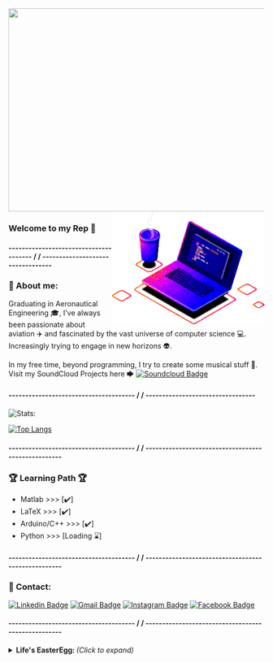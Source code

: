 
<img align="center" width="800" height="400" src="https://hackernoon.com/images/f2px36fy.gif">
<img src="https://github.com/JoaoCioffi/JoaoCioffi/blob/main/code.png" min-width="300px" max-width="200px" width="300px" align="right" alt="Computador-JulianaIzac">


### Welcome to my Rep 👋

#### -------------------------------------- / / ---------------------------------

### 📖 About me:

Graduating in Aeronautical Engineering 🎓, I've always been passionate about aviation ✈️ and fascinated by the vast universe of computer science 💻. Increasingly trying to engage in new horizons 👽.

In my free time, beyond programming, I try to create some musical stuff 🎵. Visit my SoundCloud Projects here 🡆 [![Soundcloud Badge](https://img.shields.io/badge/-See_0ff-a43b9d?style=flat-square&logo=Soundcloud&logoColor=white&link=https://soundcloud.com/joao-cioffi)](https://soundcloud.com/joao-cioffi)

#### -------------------------------------- / / ---------------------------------

![Stats:](https://github-readme-stats.vercel.app/api?username=JoaoCioffi&show_icons=true&theme=dracula&title_color=00ea00)

[![Top Langs](https://github-readme-stats.vercel.app/api/top-langs/?username=JoaoCioffi&layout=compact&theme=dracula&title_color=00ea00)](https://github.com/JoaoCioffi/github-readme-stats)



#### -------------------------------------- / / ---------------------------------------------------

### 🏆 Learning Path 🏆

- Matlab >>> [✔️]
- LaTeX >>> [✔️]
- Arduino/C++ >>> [✔️]
- Python >>> [Loading ⌛]

#### -------------------------------------- / / ---------------------------------------------------

### :rocket: Contact:
[![Linkedin Badge](https://img.shields.io/badge/-JoaoCioffi-blue?style=flat-square&logo=Linkedin&logoColor=white&link=https://www.linkedin.com/in/jo%C3%A3o-raphael-cioffi-b11549156/)](https://www.linkedin.com/in/jo%C3%A3o-raphael-cioffi-b11549156/)
[![Gmail Badge](https://img.shields.io/badge/-joaorcioffi@gmail.com-c14438?style=flat-square&logo=Gmail&logoColor=white&link=mailto:joaorcioffi@gmail.com)](mailto:joaorcioffi@gmail.com)
[![Instagram Badge](https://img.shields.io/badge/-See_0ff-a43b9d?style=flat-square&logo=Instagram&logoColor=white&link=https://www.instagram.com/see_0ff/)](https://www.instagram.com/see_0ff/)
[![Facebook Badge](https://img.shields.io/badge/-JoaoCioffi-a43b9d?style=flat-square&logo=Facebook&logoColor=white&link=https://www.facebook.com/joao.cioffi.35/)](https://www.facebook.com/joao.cioffi.35/)

#### -------------------------------------- / / ---------------------------------------------------

<details>
<summary> <b> Life's EasterEgg: </b> <i>(Click to expand)</i> </summary>

<img align="left" width="200" height="200" src="https://media.tenor.com/images/d1d7f6ef9cf24497a9d61b0a83a0f50e/tenor.gif">

</details>


